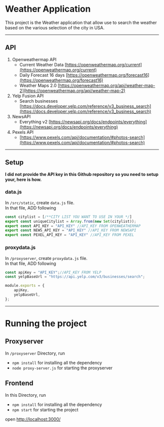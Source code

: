 # Weather Application
This project is the Weather application that allow use to search the weather based on the various selection of the city in USA.

---
## API
1. Openweathermap API
    - Current Weather Data [https://openweathermap.org/current](https://openweathermap.org/current)
    - Daily Forecast 16 days [https://openweathermap.org/forecast16](https://openweathermap.org/forecast16)
    - Weather Maps 2.0 [https://openweathermap.org/api/weather-map-2](https://openweathermap.org/api/weather-map-2)
2. Yelp Fusion API
    - Search businesses [https://docs.developer.yelp.com/reference/v3_business_search](https://docs.developer.yelp.com/reference/v3_business_search)
3. NewsAPI
    - Everything v2 [https://newsapi.org/docs/endpoints/everything](https://newsapi.org/docs/endpoints/everything)
4. Pexels API
    - [https://www.pexels.com/api/documentation/#photos-search](https://www.pexels.com/api/documentation/#photos-search)
---

## Setup
**I did not provide the API key in this Github repository so you need to setup your, here is how.**

### data.js
In `/src/static`, create `data.js` file.\
In that file, ADD following

```javascript
const citylist = [/**CITY LIST YOU WANT TO USE IN YOUR */]
export const uniqueCitylist = Array.from(new Set(citylist));
export const API_KEY = "API_KEY" //API_KEY FROM OPENWEATHERMAP
export const NEWS_API_KEY = "API_KEY" //API_KEY FROM NEWSAPI
export const PEXEL_API_KEY = "API_KEY" //API_KEY FROM PEXEL
```
### proxydata.js
In `/proxyserver`, create `proxydata.js` file.\
In that file, ADD following

```javascript
const apiKey = "API_KEY";//API_KEY FROM YELP
const yelpBaseUrl = "https://api.yelp.com/v3/businesses/search";

module.exports = {
    apiKey,
    yelpBaseUrl,
};
```

---
# Running the project
## Proxyserver
In `/proxyserver` Directory, run
- `npm install` for installing all the dependency
- `node proxy-server.js` for starting the proxyserver
## Frontend
In this Directory, run
- `npm install` for installing all the dependency
- `npm start` for starting the project

open [http://localhost:3000/](http://localhost:3000/)

